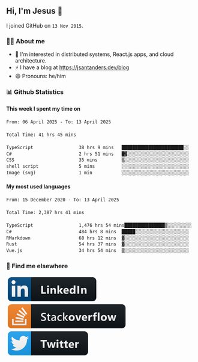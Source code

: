 ## Hi, I'm Jesus 👋

I joined GitHub on `13 Nov 2015`.

<!-- Talking about you -->

### 👨‍💻 About me

- 👦 I'm interested in distributed systems, React.js apps, and cloud architecture.
- ⚡️ I have a blog at <https://jsantanders.dev/blog>
- 😄 Pronouns: he/him

### 📊 Github Statistics

#### This week I spent my time on

<!--START_SECTION:weekly-->

```txt
From: 06 April 2025 - To: 13 April 2025

Total Time: 41 hrs 45 mins

TypeScript                 38 hrs 9 mins   ███████████████████████░░   91.38 %
C#                         2 hrs 51 mins   █▓░░░░░░░░░░░░░░░░░░░░░░░   06.85 %
CSS                        35 mins         ▒░░░░░░░░░░░░░░░░░░░░░░░░   01.43 %
shell script               5 mins          ░░░░░░░░░░░░░░░░░░░░░░░░░   00.20 %
Image (svg)                1 min           ░░░░░░░░░░░░░░░░░░░░░░░░░   00.07 %
```

<!--END_SECTION:weekly-->

#### My most used languages

<!--START_SECTION:alltime-->

```txt
From: 15 December 2020 - To: 13 April 2025

Total Time: 2,387 hrs 41 mins

TypeScript                 1,476 hrs 54 mins███████████████▒░░░░░░░░░   61.85 %
C#                         484 hrs 8 mins  █████░░░░░░░░░░░░░░░░░░░░   20.28 %
RMarkdown                  68 hrs 12 mins  ▓░░░░░░░░░░░░░░░░░░░░░░░░   02.86 %
Rust                       54 hrs 37 mins  ▓░░░░░░░░░░░░░░░░░░░░░░░░   02.29 %
Vue.js                     34 hrs 54 mins  ▒░░░░░░░░░░░░░░░░░░░░░░░░   01.46 %
```

<!--END_SECTION:alltime-->

### 📢 Find me elsewhere

<p>
  <a target="_blank" href="https://linkedin.com/in/jsantanders">
    <img src="https://github.com/jsantanders/jsantanders/blob/master/img/linkedin.svg" alt="LinkedIn" style="vertical-align:top; margin:4px">
  </a>
  
  <a target="_blank" href="https://stackoverflow.com/users/7318331/jesus-santander">
    <img src="https://github.com/jsantanders/jsantanders/blob/master/img/stackoverflow.svg" alt="StackOverflow" style="vertical-align:top; margin:4px">
  </a>
  
  <a target="_blank" href="http://twitter.com/jsantanders">
    <img src="https://github.com/jsantanders/jsantanders/blob/master/img/twitter.svg" alt="Twitter" style="vertical-align:top; margin:4px">
  </a>
</p>
